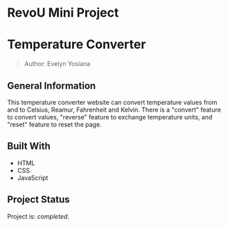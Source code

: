 # RevoU Mini Project
# Temperature Converter

> Author: Evelyn Yosiana<br> 

## General Information
This temperature converter website can convert temperature values from and to Celsius, Reamur, Fahrenheit and Kelvin. There is a "convert" feature to convert values, "reverse" feature to exchange temperature units, and "reset" feature to reset the page.

## Built With
- HTML
- CSS
- JavaScript

## Project Status
Project is: _completed_.
